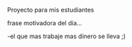 Proyecto para mis estudiantes

frase motivadora del dia...

-el que mas trabaje mas dinero se lleva ;)
